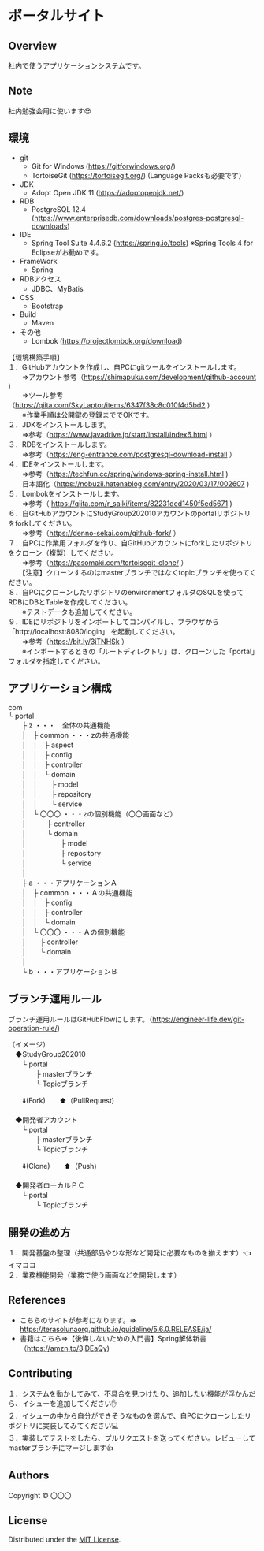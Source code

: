 ポータルサイト
======================

## Overview  
社内で使うアプリケーションシステムです。

Note
-------
社内勉強会用に使います:sunglasses:

環境
-------
* git
  * Git for Windows (https://gitforwindows.org/)
  * TortoiseGit (https://tortoisegit.org/) (Language Packsも必要です）
* JDK
  * Adopt Open JDK 11  (https://adoptopenjdk.net/) 
* RDB  
  * PostgreSQL 12.4 (https://www.enterprisedb.com/downloads/postgres-postgresql-downloads)
* IDE
  * Spring Tool Suite 4.4.6.2 (https://spring.io/tools) ※Spring Tools 4 for Eclipseがお勧めです。  
* FrameWork
  * Spring
* RDBアクセス
  * JDBC、MyBatis 
* CSS
  * Bootstrap
* Build
  * Maven
* その他
  * Lombok (https://projectlombok.org/download)
  
【環境構築手順】  
１．GitHubアカウントを作成し、自PCにgitツールをインストールします。  
　　⇒アカウント参考（https://shimapuku.com/development/github-account )  
　　⇒ツール参考（https://qiita.com/SkyLaptor/items/6347f38c8c010f4d5bd2  )  
　　※作業手順は公開鍵の登録まででOKです。  
２．JDKをインストールします。  
　　⇒参考（https://www.javadrive.jp/start/install/index6.html ）  
３．RDBをインストールします。  
　　⇒参考（https://eng-entrance.com/postgresql-download-install ）  
４．IDEをインストールします。  
　　⇒参考（https://techfun.cc/spring/windows-spring-install.html  )  
  　　日本語化（https://nobuzii.hatenablog.com/entry/2020/03/17/002607 )  
５．Lombokをインストールします。  
　　⇒参考（ https://qiita.com/r_saiki/items/82231ded1450f5ed5671 )  
６．自GitHubアカウントにStudyGroup202010アカウントのportalリポジトリをforkしてください。  
　　⇒参考（https://denno-sekai.com/github-fork/ ）  
７．自PCに作業用フォルダを作り、自GitHubアカウントにforkしたリポジトリをクローン（複製）してください。  
　　⇒参考（https://pasomaki.com/tortoisegit-clone/ ）  
　　【注意】クローンするのはmasterブランチではなくtopicブランチを使ってください。  
８．自PCにクローンしたリポジトリのenvironmentフォルダのSQLを使ってRDBにDBとTableを作成してください。  
　　※テストデータも追加してください。  
９．IDEにリポジトリをインポートしてコンパイルし、ブラウザから「http://localhost:8080/login」 を起動してください。  
　　⇒参考（https://bit.ly/3iTNHSk ）  
　　※インポートするときの「ルートディレクトリ」は、クローンした「portal」フォルダを指定してください。  

アプリケーション構成
-------
com   
 └ portal  
　　├ z  ・・・　全体の共通機能  
　　│　├ common  ・・・zの共通機能  
　　│　│　├ aspect  
　　│　│　├ config  
　　│　│　├ controller  
　　│　│　└ domain  
　　│　│　　├ model  
　　│　│　　├ repository  
　　│　│　　└ service  
　　│　└ 〇〇〇  ・・・zの個別機能（〇〇画面など）  
　　│　　　├ controller  
　　│　　　└ domain  
　　│　　　　　├ model  
　　│　　　　　├ repository  
　　│　　　　　└ service  
　　│  
　　├ a  ・・・アプリケーションＡ  
　　│　├ common  ・・・Ａの共通機能  
　　│　│　├ config  
　　│　│　├ controller  
　　│　│　└ domain  
　　│　└ 〇〇〇  ・・・Ａの個別機能  
　　│　　├ controller  
　　│　　└ domain  
　　│  
　　└ b  ・・・アプリケーションＢ     
 
 ブランチ運用ルール  
-------
ブランチ運用ルールはGitHubFlowにします。（https://engineer-life.dev/git-operation-rule/)  

（イメージ）   
　◆StudyGroup202010  
 　　└ portal  
　　　　├ masterブランチ  
　　　　└ Topicブランチ   
    
　　:arrow_down:(Fork)　　:arrow_up:（PullRequest)  
     
　◆開発者アカウント  
 　　└ portal  
　　　　├ masterブランチ  
　　　　└ Topicブランチ   
    
　　:arrow_down:(Clone)　　:arrow_up:（Push)  
    
　◆開発者ローカルＰＣ  
 　　└ portal  
　　　　└ Topicブランチ   
 

開発の進め方  
-------  
１．開発基盤の整理（共通部品やひな形など開発に必要なものを揃えます）:point_left:イマココ  
２．業務機能開発（業務で使う画面などを開発します）  


References
-------
* こちらのサイトが参考になります。⇒　<https://terasolunaorg.github.io/guideline/5.6.0.RELEASE/ja/>  
* 書籍はこちら⇒【後悔しないための入門書】Spring解体新書（https://amzn.to/3jDEaQy)  


Contributing
-------
１．システムを動かしてみて、不具合を見つけたり、追加したい機能が浮かんだら、イシューを追加してください:hand:  
２．イシューの中から自分ができそうなものを選んで、自PCにクローンしたリポジトリに実装してみてください:computer:   
３．実装してテストをしたら、プルリクエストを送ってください。レビューしてmasterブランチにマージします:thumbsup:  


Authors
----------
Copyright &copy; 〇〇〇
  
License
----------
Distributed under the [MIT License][mit].
 
[MIT]: http://www.opensource.org/licenses/mit-license.php
